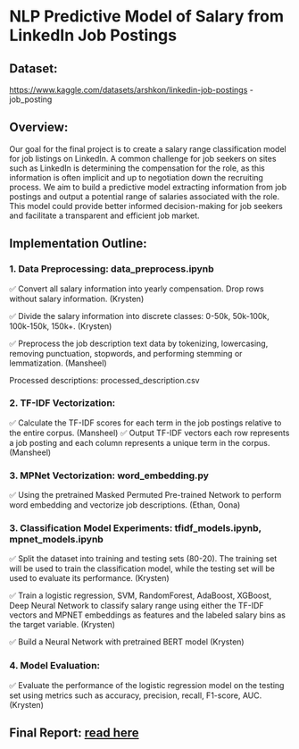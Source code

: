 # NLP Predictive Model of Salary from LinkedIn Job Postings

## Dataset:
https://www.kaggle.com/datasets/arshkon/linkedin-job-postings - job_posting

## Overview:

Our goal for the final project is to create a salary range classification model for job listings on LinkedIn. A common challenge for job seekers on sites such as LinkedIn is determining the compensation for the role, as this information is often implicit and up to negotiation down the recruiting process. We aim to build a predictive model extracting information from job postings and output a potential range of salaries associated with the role. This model could provide better informed decision-making for job seekers and facilitate a transparent and efficient job market.


## Implementation Outline:
### 1. Data Preprocessing: data_preprocess.ipynb
✅ Convert all salary information into yearly compensation. Drop rows without salary information. (Krysten)

✅ Divide the salary information into discrete classes: 0-50k, 50k-100k, 100k-150k, 150k+. (Krysten)

✅ Preprocess the job description text data by tokenizing, lowercasing, removing punctuation, stopwords, and performing stemming or lemmatization. (Mansheel)

Processed descriptions: processed_description.csv 


### 2. TF-IDF Vectorization:
✅ Calculate the TF-IDF scores for each term in the job postings relative to the entire corpus. (Mansheel)
✅ Output TF-IDF vectors each row represents a job posting and each column represents a unique term in the corpus. (Mansheel)

### 3. MPNet Vectorization: word_embedding.py
✅ Using the pretrained Masked Permuted Pre-trained Network to perform word embedding and vectorize job descriptions. (Ethan, Oona)

### 3. Classification Model Experiments: tfidf_models.ipynb, mpnet_models.ipynb
✅ Split the dataset into training and testing sets (80-20). The training set will be used to train the classification model, while the testing set will be used to evaluate its performance. (Krysten)

✅ Train a logistic regression, SVM, RandomForest, AdaBoost, XGBoost, Deep Neural Network to  classify salary range using either the TF-IDF vectors and MPNET embeddings as features and the labeled salary bins as the target variable. (Krysten)

✅ Build a Neural Network with pretrained BERT model (Krysten)
  
### 4. Model Evaluation:
✅ Evaluate the performance of the logistic regression model on the testing set using metrics such as accuracy, precision, recall, F1-score, AUC. (Krysten)

## Final Report: [read here](https://github.com/krystennguyen/nlp_salary_predictor/blob/b0cf12a60491cc7731b7af7aca48950f513ae9b8/NLPSalaryModelReport.pdf)




